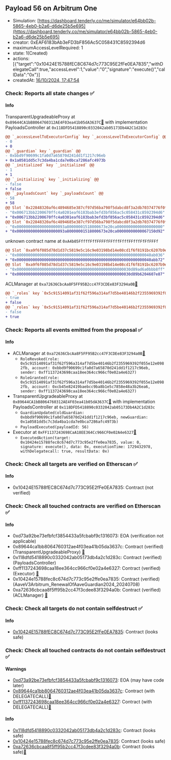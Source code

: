 ## Payload 56 on Arbitrum One

- Simulation: [https://dashboard.tenderly.co/me/simulator/e64bb02b-5865-4eb0-b2a6-d6de25b5e695](https://dashboard.tenderly.co/me/simulator/e64bb02b-5865-4eb0-b2a6-d6de25b5e695)
- creator: 0xEAF6183bAb3eFD3bF856Ac5C058431C8592394d6
- maximumAccessLevelRequired: 1
- state: 1(Created)
- actions: [{"target":"0x10424E15788fEC8C674d7c773C95E2fFe0EA7835","withDelegateCall":true,"accessLevel":1,"value":"0","signature":"execute()","callData":"0x"}]
- createdAt: [16/10/2024, 17:47:54](https://arbiscan.io/tx/0xce89aa5466ad429b8cc6777aa23b7981e1c94157565978ae8a3467caf4579b40)

### Check: Reports all state changes :white_check_mark:

#### Info


TransparentUpgradeableProxy at `0x89644CA1bB8064760312AE4F03ea41b05dA3637C`[:ghost:](https://github.com/bgd-labs/aave-address-book "GovernanceV3Arbitrum.PAYLOADS_CONTROLLER") with implementation PayloadsController at `0x118DFD5418890c0332042ab05173Db4A2C1d283c`
```diff
@@ `_accessLevelToExecutorConfig` key `_accessLevelToExecutorConfig` @@
- 0
+ 0
@@ `_guardian` key `_guardian` @@
- 0xbbd9f90699c1fa0d7a65870d241dd1f1217c96eb
+ 0x1a0581dd5c7c3da4ba1cda7e0bca7286afc4973b
@@ `_initialized` key `_initialized` @@
- 1
+ 1
@@ `_initializing` key `_initializing` @@
- false
+ false
@@ `_payloadsCount` key `_payloadsCount` @@
- 58
+ 58
@@ Slot `0x22848320af6c4894685e387cf97d56ba798f5dabcd8f3a2db70374776f0f2f93` @@
- "0x006713bb2200670ffc4a0201eaf6183bab3efd3bf856ac5c058431c8592394d6"
+ "0x006713bb2200670ffc4a0301eaf6183bab3efd3bf856ac5c058431c8592394d6"
@@ Slot `0x22848320af6c4894685e387cf97d56ba798f5dabcd8f3a2db70374776f0f2f94` @@
- "0x000000000000000000093a80000001518000673e20ca00000000000000000000"
+ "0x000000000000000000093a80000001518000673e20ca00000000000067150d92"
```

unknown contract name at `0xA4b05FffffFffFFFFfFFfffFfffFFfffFfFfFFFf`
```diff
@@ Slot `0xa9f6f085d78d1d37c5819e5c16c9e03198bd14e08cd1f6f8191bc6207b9e9706` @@
- "0x00000000000000000000000000000000000000000000000000000000040ab036"
+ "0x00000000000000000000000000000000000000000000000000000000040abb72"
@@ Slot `0xa9f6f085d78d1d37c5819e5c16c9e03198bd14e08cd1f6f8191bc6207b9e970b` @@
- "0x00000000000000000000000000000000000000000000000030d89ad6a0bbb8ff"
+ "0x00000000000000000000000000000000000000000000000030d89b6204607e87"
```

ACLManager at `0xa72636CbcAa8F5FF95B2cc47F3CDEe83F3294a0B`[:ghost:](https://github.com/bgd-labs/aave-address-book "AaveV3Arbitrum.ACL_MANAGER")
```diff
@@ `_roles` key `0x5c91514091af31f62f596a314af7d5be40146b2f2355969392f055e12e0982fb.members.0xbbd9f90699c1fa0d7a65870d241dd1f1217c96eb` @@
- true
+ false
@@ `_roles` key `0x5c91514091af31f62f596a314af7d5be40146b2f2355969392f055e12e0982fb.members.0xcb45e82419baebcc9ba8b1e5c7858e48a3b26ea6` @@
- false
+ true
```


### Check: Reports all events emitted from the proposal :white_check_mark:

#### Info

- ACLManager at `0xa72636CbcAa8F5FF95B2cc47F3CDEe83F3294a0B`[:ghost:](https://github.com/bgd-labs/aave-address-book "AaveV3Arbitrum.ACL_MANAGER")
  - `RoleRevoked(role: 0x5c91514091af31f62f596a314af7d5be40146b2f2355969392f055e12e0982fb, account: 0xbbd9f90699c1fa0d7a65870d241dd1f1217c96eb, sender: 0xff1137243698caa18ee364cc966cf0e02a4e6327)`
  - `RoleGranted(role: 0x5c91514091af31f62f596a314af7d5be40146b2f2355969392f055e12e0982fb, account: 0xcb45e82419baebcc9ba8b1e5c7858e48a3b26ea6, sender: 0xff1137243698caa18ee364cc966cf0e02a4e6327)`
- TransparentUpgradeableProxy at `0x89644CA1bB8064760312AE4F03ea41b05dA3637C`[:ghost:](https://github.com/bgd-labs/aave-address-book "GovernanceV3Arbitrum.PAYLOADS_CONTROLLER") with implementation PayloadsController at `0x118DFD5418890c0332042ab05173Db4A2C1d283c`
  - `GuardianUpdated(oldGuardian: 0xbbd9f90699c1fa0d7a65870d241dd1f1217c96eb, newGuardian: 0x1a0581dd5c7c3da4ba1cda7e0bca7286afc4973b)`
  - `PayloadExecuted(payloadId: 56)`
- Executor at `0xFF1137243698CaA18EE364Cc966CF0e02A4e6327`[:ghost:](https://github.com/bgd-labs/aave-address-book "AaveV3Arbitrum.ACL_ADMIN, GovernanceV3Arbitrum.EXECUTOR_LVL_1")
  - `ExecutedAction(target: 0x10424e15788fec8c674d7c773c95e2ffe0ea7835, value: 0, signature: execute(), data: 0x, executionTime: 1729432978, withDelegatecall: true, resultData: 0x)`

### Check: Check all targets are verified on Etherscan :white_check_mark:

#### Info

- 0x10424E15788fEC8C674d7c773C95E2fFe0EA7835: Contract (not verified) 

### Check: Check all touched contracts are verified on Etherscan :white_check_mark:

#### Info

- 0xd73a92be73efbfcf3854433a5fcbabf9c1316073: EOA (verification not applicable)
- 0x89644ca1bb8064760312ae4f03ea41b05da3637c: Contract (verified) (TransparentUpgradeableProxy) [:ghost:](https://github.com/bgd-labs/aave-address-book "GovernanceV3Arbitrum.PAYLOADS_CONTROLLER")
- 0x118dfd5418890c0332042ab05173db4a2c1d283c: Contract (verified) (PayloadsController) 
- 0xff1137243698caa18ee364cc966cf0e02a4e6327: Contract (verified) (Executor) [:ghost:](https://github.com/bgd-labs/aave-address-book "AaveV3Arbitrum.ACL_ADMIN, GovernanceV3Arbitrum.EXECUTOR_LVL_1")
- 0x10424e15788fec8c674d7c773c95e2ffe0ea7835: Contract (verified) (AaveV3Arbitrum_RenewalOfAaveGuardian2024_20240708) 
- 0xa72636cbcaa8f5ff95b2cc47f3cdee83f3294a0b: Contract (verified) (ACLManager) [:ghost:](https://github.com/bgd-labs/aave-address-book "AaveV3Arbitrum.ACL_MANAGER")

### Check: Check all targets do not contain selfdestruct :white_check_mark:

#### Info

- [0x10424E15788fEC8C674d7c773C95E2fFe0EA7835](https://arbiscan.io/address/0x10424E15788fEC8C674d7c773C95E2fFe0EA7835): Contract (looks safe)

### Check: Check all touched contracts do not contain selfdestruct :white_check_mark:

#### Warnings

- [0xd73a92be73efbfcf3854433a5fcbabf9c1316073](https://arbiscan.io/address/0xd73a92be73efbfcf3854433a5fcbabf9c1316073): EOA (may have code later)
- [0x89644ca1bb8064760312ae4f03ea41b05da3637c](https://arbiscan.io/address/0x89644ca1bb8064760312ae4f03ea41b05da3637c): Contract (with DELEGATECALL)[:ghost:](https://github.com/bgd-labs/aave-address-book "GovernanceV3Arbitrum.PAYLOADS_CONTROLLER")
- [0xff1137243698caa18ee364cc966cf0e02a4e6327](https://arbiscan.io/address/0xff1137243698caa18ee364cc966cf0e02a4e6327): Contract (with DELEGATECALL)[:ghost:](https://github.com/bgd-labs/aave-address-book "AaveV3Arbitrum.ACL_ADMIN, GovernanceV3Arbitrum.EXECUTOR_LVL_1")

#### Info

- [0x118dfd5418890c0332042ab05173db4a2c1d283c](https://arbiscan.io/address/0x118dfd5418890c0332042ab05173db4a2c1d283c): Contract (looks safe)
- [0x10424e15788fec8c674d7c773c95e2ffe0ea7835](https://arbiscan.io/address/0x10424e15788fec8c674d7c773c95e2ffe0ea7835): Contract (looks safe)
- [0xa72636cbcaa8f5ff95b2cc47f3cdee83f3294a0b](https://arbiscan.io/address/0xa72636cbcaa8f5ff95b2cc47f3cdee83f3294a0b): Contract (looks safe)[:ghost:](https://github.com/bgd-labs/aave-address-book "AaveV3Arbitrum.ACL_MANAGER")

